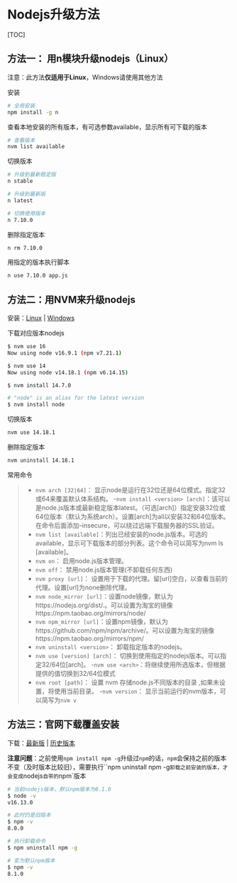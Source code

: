 # Nodejs升级方法

[TOC]

## 方法一： 用n模块升级nodejs（Linux）

注意：此方法**仅适用于Linux**，Windows请使用其他方法

安装

```bash
# 全局安装
npm install -g n
```

查看本地安装的所有版本，有可选参数available，显示所有可下载的版本

```bash
# 查看版本
nvm list available
```

切换版本

```bash
# 升级到最新稳定版
n stable

# 升级到最新版
n latest

# 切换使用版本
n 7.10.0
```

删除指定版本

```bash
n rm 7.10.0
```

用指定的版本执行脚本

```bash
n use 7.10.0 app.js
```

## 方法二：用NVM来升级nodejs

安装：[Linux](https://github.com/nvm-sh/nvm/releases) | [Windows](https://github.com/coreybutler/nvm-windows/releases)

下载对应版本nodejs

```bash
$ nvm use 16
Now using node v16.9.1 (npm v7.21.1)

$ nvm use 14
Now using node v14.18.1 (npm v6.14.15)

$ nvm install 14.7.0

# "node" is an alias for the latest version
$ nvm install node
```

切换版本

```bash
nvm use 14.18.1
```

删除指定版本

```bash
nvm uninstall 14.18.1
```

常用命令

>   -   `nvm arch [32|64]`： 显示node是运行在32位还是64位模式。指定32或64来覆盖默认体系结构。
>       -`nvm install <version> [arch]`：该可以是node.js版本或最新稳定版本latest。（可选[arch]）指定安装32位或64位版本（默认为系统arch）。设置[arch]为all以安装32和64位版本。在命令后面添加–insecure，可以绕过远端下载服务器的SSL验证。
>   -   `nvm list [available]`：列出已经安装的node.js版本。可选的available，显示可下载版本的部分列表。这个命令可以简写为nvm ls [available]。
>   -   `nvm on`： 启用node.js版本管理。
>   -   `nvm off`： 禁用node.js版本管理(不卸载任何东西)
>   -   `nvm proxy [url]`： 设置用于下载的代理。留[url]空白，以查看当前的代理。设置[url]为none删除代理。
>   -   `nvm node_mirror [url]`：设置node镜像，默认为https://nodejs.org/dist/.。可以设置为淘宝的镜像https://npm.taobao.org/mirrors/node/
>   -   `nvm npm_mirror [url]`：设置npm镜像，默认为https://github.com/npm/npm/archive/。可以设置为淘宝的镜像https://npm.taobao.org/mirrors/npm/
>   -   `nvm uninstall <version>`： 卸载指定版本的nodejs。
>   -   `nvm use [version] [arch]`： 切换到使用指定的nodejs版本。可以指定32/64位[arch]。
>       -`nvm use <arch>`：将继续使用所选版本，但根据提供的值切换到32/64位模式
>   -   `nvm root [path]`： 设置 nvm 存储node.js不同版本的目录 ,如果未设置，将使用当前目录。
>       -`nvm version`： 显示当前运行的nvm版本，可以简写为`nvm v`

## 方法三：官网下载覆盖安装

下载：[最新版](https://nodejs.org/en/download/) | [历史版本](https://nodejs.org/en/download/releases/)

**注意问题**：之前使用`npm install npm -g`升级过`npm`的话，`npm`会保持之前的版本不变（及时版本比较旧），需要执行``npm uninstall npm -g`卸载之前安装的版本，才会变成`nodejs`自带的`npm`版本

```bash
# 当前nodejs版本，默认npm版本为8.1.0
$ node -v
v16.13.0

# 此时仍是旧版本
$ npm -v
8.0.0

# 执行卸载命令
$ npm uninstall npm -g

# 变为默认npm版本
$ npm -v
8.1.0
```



